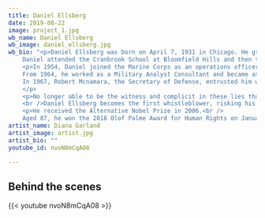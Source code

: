 ```yaml
---
title: Daniel Ellsberg
date: 2019-08-22
image: project_1.jpg
wb_name: Daniel Ellsberg
wb_image: daniel_ellsberg.jpg
wb_bio: "<p>Daniel Ellsberg was born on April 7, 1931 in Chicago. He grew up in Michigan at Highland 	Park. An introverted child, he develops a passion for mathematics and piano.
	Daniel attended the Cranbrook School at Bloomfield Hills and then the prestigious Harvard University. He graduated in 1952. He wrote his thesis 'Theory of decision-making in uncertainty'. Later it was published in Economic Journal and American Economics Review. He studied economics in King's College at Cambridge University.</p>
	<p>In 1954, Daniel joined the Marine Corps as an operations officer in the United States. .
	From 1964, he worked as a Military Analyst Consultant and became assistant to the Assistant Secretary of Defense for International Security Affairs. He was asked to develop strategic plans to aggravate the war in Vietnam. Plans that, he deeply hoped, will never see the light of day.
	In 1967, Robert Mcnamara, the Secretary of Defense, entrusted him with the top secret mission to work on the Pentagon Papers, aimed at determining the American decision about Vietnam. It shows a report of 7,000 pages. Daniel Ellsberg feels torn by his professional and personal conscience upon studying the Pentagon Papers, as they testify to the absolute horror and lies that justified the war in Vietnam.
	</p>
	<p>No longer able to be the witness and complicit in these lies that fool the public opinion about the US government's involvement in the war in Vietnam, in 1971 Daniel Ellsberg made a decision that provoked a political controversy at national scale. Despite the risks involved, he discloses the entire US government decision-making process by publishing the Pentagon Papers in the New York Times -> content of this file: <a href='https://www.archives.gov/research/pentagon-papers'>www.archives.gov/research/pentagon-papers</a>
	<br />Daniel Ellsberg becomes the first whistleblower, risking his professional career and especially his freedom.</p>
	<p>He received the Alternative Nobel Prize in 2006.<br />
	Aged 87, he won the 2018 Olof Palme Award for Human Rights on January 9, 2019.</p>"
artist_name: Diana Garland
artist_image: artist.jpg
artist_bio: ""
youtube_id: nvoN8mCqA08

---
```


## Behind the scenes

{{< youtube nvoN8mCqA08 >}}


